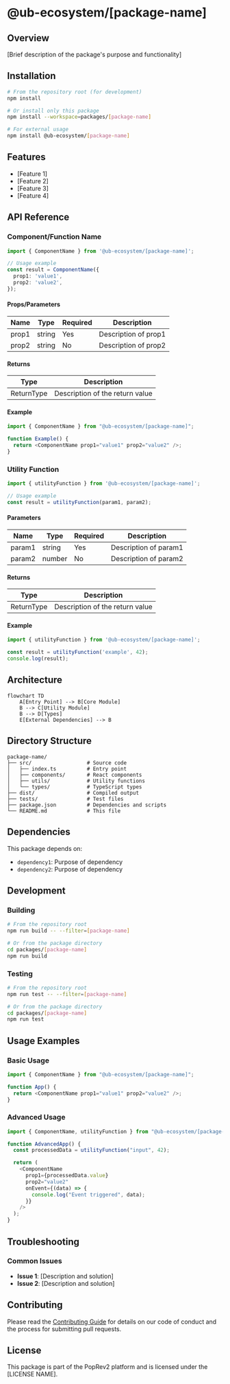 # @ub-ecosystem/[package-name]

## Overview

[Brief description of the package's purpose and functionality]

## Installation

```bash
# From the repository root (for development)
npm install

# Or install only this package
npm install --workspace=packages/[package-name]

# For external usage
npm install @ub-ecosystem/[package-name]
```

## Features

- [Feature 1]
- [Feature 2]
- [Feature 3]
- [Feature 4]

## API Reference

### Component/Function Name

```typescript
import { ComponentName } from '@ub-ecosystem/[package-name]';

// Usage example
const result = ComponentName({
  prop1: 'value1',
  prop2: 'value2',
});
```

#### Props/Parameters

| Name  | Type   | Required | Description          |
| ----- | ------ | -------- | -------------------- |
| prop1 | string | Yes      | Description of prop1 |
| prop2 | string | No       | Description of prop2 |

#### Returns

| Type       | Description                     |
| ---------- | ------------------------------- |
| ReturnType | Description of the return value |

#### Example

```typescript
import { ComponentName } from "@ub-ecosystem/[package-name]";

function Example() {
  return <ComponentName prop1="value1" prop2="value2" />;
}
```

### Utility Function

```typescript
import { utilityFunction } from '@ub-ecosystem/[package-name]';

// Usage example
const result = utilityFunction(param1, param2);
```

#### Parameters

| Name   | Type   | Required | Description           |
| ------ | ------ | -------- | --------------------- |
| param1 | string | Yes      | Description of param1 |
| param2 | number | No       | Description of param2 |

#### Returns

| Type       | Description                     |
| ---------- | ------------------------------- |
| ReturnType | Description of the return value |

#### Example

```typescript
import { utilityFunction } from '@ub-ecosystem/[package-name]';

const result = utilityFunction('example', 42);
console.log(result);
```

## Architecture

```mermaid
flowchart TD
    A[Entry Point] --> B[Core Module]
    B --> C[Utility Module]
    B --> D[Types]
    E[External Dependencies] --> B
```

## Directory Structure

```
package-name/
├── src/                  # Source code
│   ├── index.ts          # Entry point
│   ├── components/       # React components
│   ├── utils/            # Utility functions
│   └── types/            # TypeScript types
├── dist/                 # Compiled output
├── tests/                # Test files
├── package.json          # Dependencies and scripts
└── README.md             # This file
```

## Dependencies

This package depends on:

- `dependency1`: Purpose of dependency
- `dependency2`: Purpose of dependency

## Development

### Building

```bash
# From the repository root
npm run build -- --filter=[package-name]

# Or from the package directory
cd packages/[package-name]
npm run build
```

### Testing

```bash
# From the repository root
npm run test -- --filter=[package-name]

# Or from the package directory
cd packages/[package-name]
npm run test
```

## Usage Examples

### Basic Usage

```typescript
import { ComponentName } from "@ub-ecosystem/[package-name]";

function App() {
  return <ComponentName prop1="value1" prop2="value2" />;
}
```

### Advanced Usage

```typescript
import { ComponentName, utilityFunction } from "@ub-ecosystem/[package-name]";

function AdvancedApp() {
  const processedData = utilityFunction("input", 42);

  return (
    <ComponentName
      prop1={processedData.value}
      prop2="value2"
      onEvent={(data) => {
        console.log("Event triggered", data);
      }}
    />
  );
}
```

## Troubleshooting

### Common Issues

- **Issue 1**: [Description and solution]
- **Issue 2**: [Description and solution]

## Contributing

Please read the [Contributing Guide](../../CONTRIBUTING.md) for details on our code of conduct and the process for submitting pull requests.

## License

This package is part of the PopRev2 platform and is licensed under the [LICENSE NAME].
